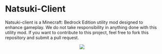 # Natsuki-Client
Natsuki-client is a Minecraft: Bedrock Edition utility mod designed to enhance gameplay. We do not take responsibility in anything done with this utility mod. If you want to contribute to this project, feel free to fork this repository and submit a pull request.
<p align="center">
  <img src="https://user-images.githubusercontent.com/86676079/131226755-bab8c79d-6df7-4d31-a64c-bc8faca9c161.png"/>
</p>



